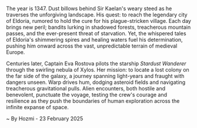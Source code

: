 
The year is 1347.  Dust billows behind Sir Kaelan's weary steed as he traverses the unforgiving landscape.  His quest: to reach the legendary city of Eldoria, rumored to hold the cure for his plague-stricken village.  Each day brings new peril; bandits lurking in shadowed forests, treacherous mountain passes, and the ever-present threat of starvation.  Yet, the whispered tales of Eldoria's shimmering spires and healing waters fuel his determination, pushing him onward across the vast, unpredictable terrain of medieval Europe.

Centuries later,  Captain Eva Rostova pilots the starship *Stardust Wanderer* through the swirling nebula of Xylos.  Her mission: to locate a lost colony on the far side of the galaxy, a journey spanning light-years and fraught with dangers unseen.  Warp drives hum, dodging asteroid fields and navigating treacherous gravitational pulls.  Alien encounters, both hostile and benevolent, punctuate the voyage, testing the crew's courage and resilience as they push the boundaries of human exploration across the infinite expanse of space.

~ By Hozmi - 23 February 2025
